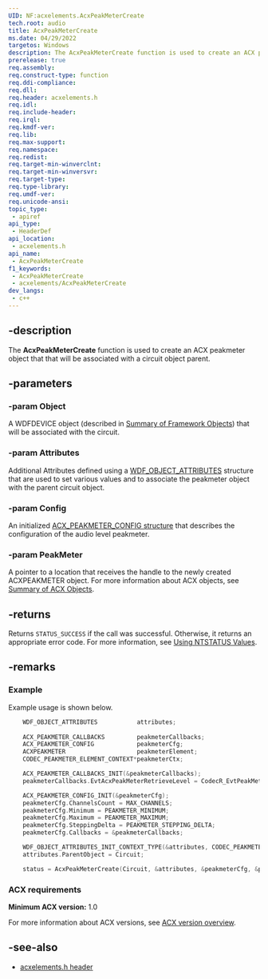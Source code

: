 ```yaml
---
UID: NF:acxelements.AcxPeakMeterCreate
tech.root: audio 
title: AcxPeakMeterCreate
ms.date: 04/29/2022
targetos: Windows
description: The AcxPeakMeterCreate function is used to create an ACX peakmeter object that that will be associated with a circuit object parent. 
prerelease: true
req.assembly: 
req.construct-type: function
req.ddi-compliance: 
req.dll: 
req.header: acxelements.h
req.idl: 
req.include-header: 
req.irql: 
req.kmdf-ver: 
req.lib: 
req.max-support: 
req.namespace: 
req.redist: 
req.target-min-winverclnt: 
req.target-min-winversvr: 
req.target-type: 
req.type-library: 
req.umdf-ver: 
req.unicode-ansi: 
topic_type:
 - apiref
api_type:
 - HeaderDef
api_location:
 - acxelements.h
api_name:
 - AcxPeakMeterCreate
f1_keywords:
 - AcxPeakMeterCreate
 - acxelements/AcxPeakMeterCreate
dev_langs:
 - c++
---
```


## -description

The **AcxPeakMeterCreate** function is used to create an ACX peakmeter object that that will be associated with a circuit object parent. 

## -parameters

### -param Object

A WDFDEVICE object (described in [Summary of Framework Objects](/windows-hardware/drivers/wdf/summary-of-framework-objects)) that will be associated with the circuit.

### -param Attributes

Additional Attributes defined using a [WDF_OBJECT_ATTRIBUTES](/windows-hardware/drivers/ddi/wdfobject/ns-wdfobject-_wdf_object_attributes) structure that are used to set various values and to associate the peakmeter object with the parent circuit object.

### -param Config

An initialized [ACX_PEAKMETER_CONFIG structure](ns-acxelements-acx_peakmeter_config.md) that describes the configuration of the audio level peakmeter.

### -param PeakMeter

A pointer to a location that receives the handle to the newly created ACXPEAKMETER object. For more information about ACX objects, see [Summary of ACX Objects](/windows-hardware/drivers/audio/acx-summary-of-objects). 

## -returns

Returns `STATUS_SUCCESS` if the call was successful. Otherwise, it returns an appropriate error code. For more information, see [Using NTSTATUS Values](/windows-hardware/drivers/kernel/using-ntstatus-values).

## -remarks

### Example

Example usage is shown below.

```cpp
    WDF_OBJECT_ATTRIBUTES           attributes;
 
    ACX_PEAKMETER_CALLBACKS         peakmeterCallbacks;
    ACX_PEAKMETER_CONFIG            peakmeterCfg;
    ACXPEAKMETER                    peakmeterElement;
    CODEC_PEAKMETER_ELEMENT_CONTEXT*peakmeterCtx;

    ACX_PEAKMETER_CALLBACKS_INIT(&peakmeterCallbacks);
    peakmeterCallbacks.EvtAcxPeakMeterRetrieveLevel = CodecR_EvtPeakMeterRetrieveLevelCallback;

    ACX_PEAKMETER_CONFIG_INIT(&peakmeterCfg);
    peakmeterCfg.ChannelsCount = MAX_CHANNELS;
    peakmeterCfg.Minimum = PEAKMETER_MINIMUM;
    peakmeterCfg.Maximum = PEAKMETER_MAXIMUM;
    peakmeterCfg.SteppingDelta = PEAKMETER_STEPPING_DELTA;
    peakmeterCfg.Callbacks = &peakmeterCallbacks;

    WDF_OBJECT_ATTRIBUTES_INIT_CONTEXT_TYPE(&attributes, CODEC_PEAKMETER_ELEMENT_CONTEXT);
    attributes.ParentObject = Circuit;

    status = AcxPeakMeterCreate(Circuit, &attributes, &peakmeterCfg, &peakmeterElement);
```

### ACX requirements

**Minimum ACX version:** 1.0

For more information about ACX versions, see [ACX version overview](/windows-hardware/drivers/audio/acx-version-overview).

## -see-also

- [acxelements.h header](index.md)


